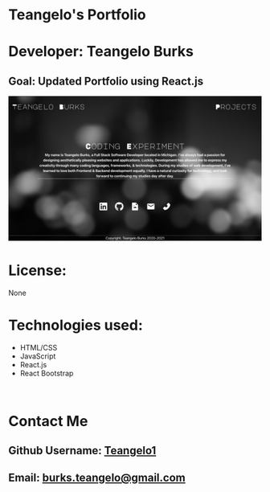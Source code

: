 # Teangelo's Portfolio

# Developer: Teangelo Burks

## Goal: Updated Portfolio using React.js


![PortfolioUI](src/Images/Portfolio.UI.png)
# License:
None

# Technologies used:

* HTML/CSS
* JavaScript
* React.js
* React Bootstrap

&nbsp;


# Contact Me
## Github Username: [Teangelo1](https://github.com/Teangelo1)
## Email: burks.teangelo@gmail.com
